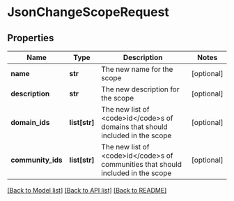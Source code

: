 # JsonChangeScopeRequest

## Properties
Name | Type | Description | Notes
------------ | ------------- | ------------- | -------------
**name** | **str** | The new name for the scope | [optional] 
**description** | **str** | The new description for the scope | [optional] 
**domain_ids** | **list[str]** | The new list of &lt;code&gt;id&lt;/code&gt;s of domains that should included in the scope | [optional] 
**community_ids** | **list[str]** | The new list of &lt;code&gt;id&lt;/code&gt;s of communities that should included in the scope | [optional] 

[[Back to Model list]](../README.md#documentation-for-models) [[Back to API list]](../README.md#documentation-for-api-endpoints) [[Back to README]](../README.md)


